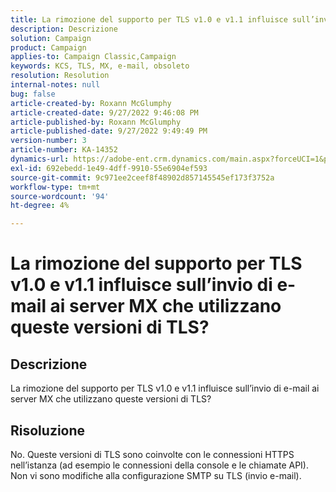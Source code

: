 ```yaml
---
title: La rimozione del supporto per TLS v1.0 e v1.1 influisce sull’invio di e-mail ai server MX che utilizzano queste versioni di TLS?
description: Descrizione
solution: Campaign
product: Campaign
applies-to: Campaign Classic,Campaign
keywords: KCS, TLS, MX, e-mail, obsoleto
resolution: Resolution
internal-notes: null
bug: false
article-created-by: Roxann McGlumphy
article-created-date: 9/27/2022 9:46:08 PM
article-published-by: Roxann McGlumphy
article-published-date: 9/27/2022 9:49:49 PM
version-number: 3
article-number: KA-14352
dynamics-url: https://adobe-ent.crm.dynamics.com/main.aspx?forceUCI=1&pagetype=entityrecord&etn=knowledgearticle&id=e75a27cb-ad3e-ed11-9db1-00224808613b
exl-id: 692ebedd-1e49-4dff-9910-55e6904ef593
source-git-commit: 9c971ee2ceef8f48902d857145545ef173f3752a
workflow-type: tm+mt
source-wordcount: '94'
ht-degree: 4%

---
```


# La rimozione del supporto per TLS v1.0 e v1.1 influisce sull’invio di e-mail ai server MX che utilizzano queste versioni di TLS?

## Descrizione


La rimozione del supporto per TLS v1.0 e v1.1 influisce sull’invio di e-mail ai server MX che utilizzano queste versioni di TLS?


## Risoluzione


No. Queste versioni di TLS sono coinvolte con le connessioni HTTPS nell’istanza (ad esempio le connessioni della console e le chiamate API). Non vi sono modifiche alla configurazione SMTP su TLS (invio e-mail).
